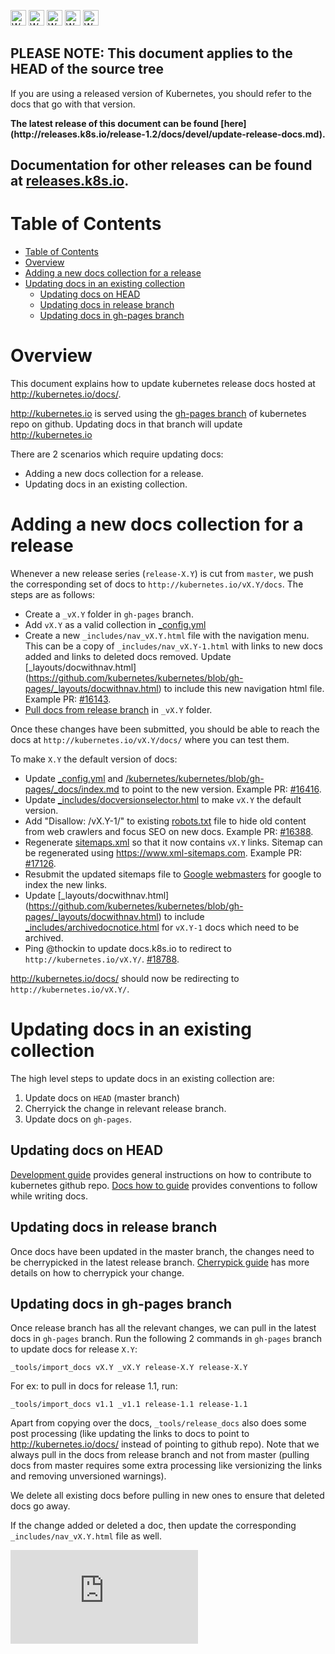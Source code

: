 <!-- BEGIN MUNGE: UNVERSIONED_WARNING -->

<!-- BEGIN STRIP_FOR_RELEASE -->

<img src="http://kubernetes.io/kubernetes/img/warning.png" alt="WARNING"
     width="25" height="25">
<img src="http://kubernetes.io/kubernetes/img/warning.png" alt="WARNING"
     width="25" height="25">
<img src="http://kubernetes.io/kubernetes/img/warning.png" alt="WARNING"
     width="25" height="25">
<img src="http://kubernetes.io/kubernetes/img/warning.png" alt="WARNING"
     width="25" height="25">
<img src="http://kubernetes.io/kubernetes/img/warning.png" alt="WARNING"
     width="25" height="25">

<h2>PLEASE NOTE: This document applies to the HEAD of the source tree</h2>

If you are using a released version of Kubernetes, you should
refer to the docs that go with that version.

<!-- TAG RELEASE_LINK, added by the munger automatically -->
<strong>
The latest release of this document can be found
[here](http://releases.k8s.io/release-1.2/docs/devel/update-release-docs.md).

Documentation for other releases can be found at
[releases.k8s.io](http://releases.k8s.io).
</strong>
--

<!-- END STRIP_FOR_RELEASE -->

<!-- END MUNGE: UNVERSIONED_WARNING -->

# Table of Contents

<!-- BEGIN MUNGE: GENERATED_TOC -->

- [Table of Contents](#table-of-contents)
- [Overview](#overview)
- [Adding a new docs collection for a release](#adding-a-new-docs-collection-for-a-release)
- [Updating docs in an existing collection](#updating-docs-in-an-existing-collection)
  - [Updating docs on HEAD](#updating-docs-on-head)
  - [Updating docs in release branch](#updating-docs-in-release-branch)
  - [Updating docs in gh-pages branch](#updating-docs-in-gh-pages-branch)

<!-- END MUNGE: GENERATED_TOC -->

# Overview

This document explains how to update kubernetes release docs hosted at http://kubernetes.io/docs/.

http://kubernetes.io is served using the [gh-pages
branch](https://github.com/kubernetes/kubernetes/tree/gh-pages) of kubernetes repo on github.
Updating docs in that branch will update http://kubernetes.io

There are 2 scenarios which require updating docs:
* Adding a new docs collection for a release.
* Updating docs in an existing collection.

# Adding a new docs collection for a release

Whenever a new release series (`release-X.Y`) is cut from `master`, we push the
corresponding set of docs to `http://kubernetes.io/vX.Y/docs`. The steps are as follows:

* Create a `_vX.Y` folder in `gh-pages` branch.
* Add `vX.Y` as a valid collection in [_config.yml](https://github.com/kubernetes/kubernetes/blob/gh-pages/_config.yml)
* Create a new `_includes/nav_vX.Y.html` file with the navigation menu. This can
  be a copy of `_includes/nav_vX.Y-1.html` with links to new docs added and links
  to deleted docs removed. Update [_layouts/docwithnav.html]
  (https://github.com/kubernetes/kubernetes/blob/gh-pages/_layouts/docwithnav.html)
  to include this new navigation html file. Example PR: [#16143](https://github.com/kubernetes/kubernetes/pull/16143).
* [Pull docs from release branch](#updating-docs-in-gh-pages-branch) in `_vX.Y`
  folder.

Once these changes have been submitted, you should be able to reach the docs at
`http://kubernetes.io/vX.Y/docs/` where you can test them.

To make `X.Y` the default version of docs:

* Update [_config.yml](https://github.com/kubernetes/kubernetes/blob/gh-pages/_config.yml)
  and [/kubernetes/kubernetes/blob/gh-pages/_docs/index.md](https://github.com/kubernetes/kubernetes/blob/gh-pages/_docs/index.md)
  to point to the new version. Example PR: [#16416](https://github.com/kubernetes/kubernetes/pull/16416).
* Update [_includes/docversionselector.html](https://github.com/kubernetes/kubernetes/blob/gh-pages/_includes/docversionselector.html)
  to make `vX.Y` the default version.
* Add "Disallow: /vX.Y-1/" to existing [robots.txt](https://github.com/kubernetes/kubernetes/blob/gh-pages/robots.txt)
  file to hide old content from web crawlers and focus SEO on new docs. Example PR:
  [#16388](https://github.com/kubernetes/kubernetes/pull/16388).
* Regenerate [sitemaps.xml](https://github.com/kubernetes/kubernetes/blob/gh-pages/sitemap.xml)
  so that it now contains `vX.Y` links. Sitemap can be regenerated using
  https://www.xml-sitemaps.com. Example PR: [#17126](https://github.com/kubernetes/kubernetes/pull/17126).
* Resubmit the updated sitemaps file to [Google
  webmasters](https://www.google.com/webmasters/tools/sitemap-list?siteUrl=http://kubernetes.io/) for google to index the new links.
* Update [_layouts/docwithnav.html] (https://github.com/kubernetes/kubernetes/blob/gh-pages/_layouts/docwithnav.html)
  to include [_includes/archivedocnotice.html](https://github.com/kubernetes/kubernetes/blob/gh-pages/_includes/archivedocnotice.html)
  for `vX.Y-1` docs which need to be archived.
* Ping @thockin to update docs.k8s.io to redirect to `http://kubernetes.io/vX.Y/`. [#18788](https://github.com/kubernetes/kubernetes/issues/18788).

http://kubernetes.io/docs/ should now be redirecting to `http://kubernetes.io/vX.Y/`.

# Updating docs in an existing collection

The high level steps to update docs in an existing collection are:

1. Update docs on `HEAD` (master branch)
2. Cherryick the change in relevant release branch.
3. Update docs on `gh-pages`.

## Updating docs on HEAD

[Development guide](development.md) provides general instructions on how to contribute to kubernetes github repo.
[Docs how to guide](how-to-doc.md) provides conventions to follow while writing docs.

## Updating docs in release branch

Once docs have been updated in the master branch, the changes need to be
cherrypicked in the latest release branch.
[Cherrypick guide](cherry-picks.md) has more details on how to cherrypick your change.

## Updating docs in gh-pages branch

Once release branch has all the relevant changes, we can pull in the latest docs
in `gh-pages` branch.
Run the following 2 commands in `gh-pages` branch to update docs for release `X.Y`:

```
_tools/import_docs vX.Y _vX.Y release-X.Y release-X.Y
```

For ex: to pull in docs for release 1.1, run:

```
_tools/import_docs v1.1 _v1.1 release-1.1 release-1.1
```

Apart from copying over the docs, `_tools/release_docs` also does some post processing
(like updating the links to docs to point to http://kubernetes.io/docs/ instead of pointing to github repo).
Note that we always pull in the docs from release branch and not from master (pulling docs
from master requires some extra processing like versionizing the links and removing unversioned warnings).

We delete all existing docs before pulling in new ones to ensure that deleted
docs go away.

If the change added or deleted a doc, then update the corresponding `_includes/nav_vX.Y.html` file as well.


<!-- BEGIN MUNGE: GENERATED_ANALYTICS -->
[![Analytics](https://kubernetes-site.appspot.com/UA-36037335-10/GitHub/docs/devel/update-release-docs.md?pixel)]()
<!-- END MUNGE: GENERATED_ANALYTICS -->
